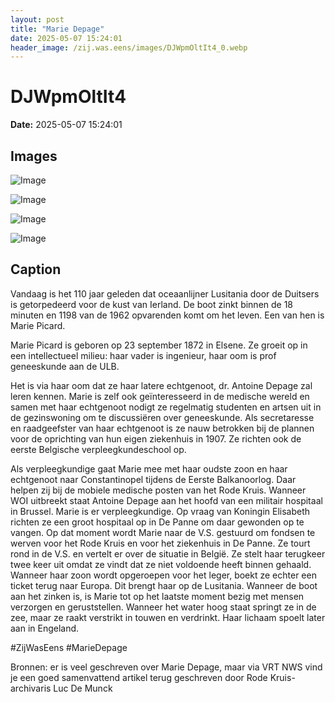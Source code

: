```yaml
---
layout: post
title: "Marie Depage"
date: 2025-05-07 15:24:01
header_image: /zij.was.eens/images/DJWpmOltIt4_0.webp
---
```


# DJWpmOltIt4

**Date:** 2025-05-07 15:24:01

## Images

![Image](/zij.was.eens/images/DJWpmOltIt4_0.webp)

![Image](/zij.was.eens/images/DJWpmOltIt4_1.webp)

![Image](/zij.was.eens/images/DJWpmOltIt4_2.webp)

![Image](/zij.was.eens/images/DJWpmOltIt4_3.webp)

## Caption

Vandaag is het 110 jaar geleden dat oceaanlijner Lusitania door de Duitsers is getorpedeerd voor de kust van Ierland. De boot zinkt binnen de 18 minuten en 1198 van de 1962 opvarenden komt om het leven. Een van hen is Marie Picard. 

Marie Picard is geboren op 23 september 1872 in Elsene. Ze groeit op in een intellectueel milieu: haar vader is ingenieur, haar oom is prof geneeskunde aan de ULB. 

Het is via haar oom dat ze haar latere echtgenoot, dr. Antoine Depage zal leren kennen. Marie is zelf ook geïnteresseerd in de medische wereld en samen met haar echtgenoot nodigt ze regelmatig studenten en artsen uit in de gezinswoning om te discussiëren over geneeskunde. Als secretaresse en raadgeefster van haar echtgenoot is ze nauw betrokken bij de plannen voor de oprichting van hun eigen ziekenhuis in 1907. Ze richten ook de eerste Belgische verpleegkundeschool op. 

Als verpleegkundige gaat Marie mee met haar oudste zoon en haar echtgenoot naar Constantinopel tijdens de Eerste Balkanoorlog. Daar helpen zij bij de mobiele medische posten van het Rode Kruis. Wanneer WOI uitbreekt staat Antoine Depage aan het hoofd van een militair hospitaal in Brussel. Marie is er verpleegkundige. Op vraag van Koningin Elisabeth richten ze een groot hospitaal op in De Panne om daar gewonden op te vangen. Op dat moment wordt Marie naar de V.S. gestuurd om fondsen te werven voor het Rode Kruis en voor het ziekenhuis in De Panne. Ze tourt rond in de V.S. en vertelt er over de situatie in België. Ze stelt haar terugkeer twee keer uit omdat ze vindt dat ze niet voldoende heeft binnen gehaald. Wanneer haar zoon wordt opgeroepen voor het leger, boekt ze echter een ticket terug naar Europa. Dit brengt haar op de Lusitania. Wanneer de boot aan het zinken is, is Marie tot op het laatste moment bezig met mensen verzorgen en geruststellen. Wanneer het water hoog staat springt ze in de zee, maar ze raakt verstrikt in touwen en verdrinkt. Haar lichaam spoelt later aan in Engeland. 

#ZijWasEens #MarieDepage

Bronnen: er is veel geschreven over Marie Depage, maar via VRT NWS vind je een goed samenvattend artikel terug geschreven door Rode Kruis-archivaris Luc De Munck

